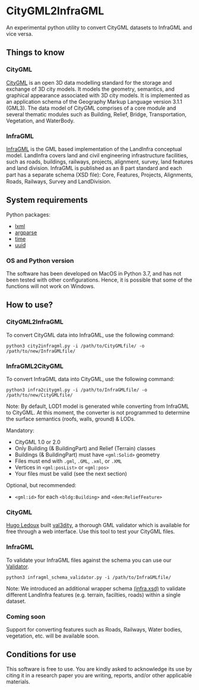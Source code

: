 # CityGML2InfraGML
An experimental python utility to convert CityGML datasets to InfraGML and vice versa.

Things to know
---------------

### CityGML

[CityGML](http://www.citygml.org) is an open 3D data modelling standard for the storage and exchange of 3D city models. It models the geometry, semantics, and graphical appearance associated with 3D city models. It is implemented as an application schema of the Geography Markup Language version 3.1.1 (GML3). The data model of CityGML comprises of a core module and several thematic modules such as Building, Relief, Bridge, Transportation, Vegetation, and WaterBody.

### InfraGML

[InfraGML]( https://www.khronos.org/gltf/) is the GML based implementation of the LandInfra conceptual model. LandInfra covers land and civil engineering infrastructure facilities, such as roads, buildings, railways, projects, alignment, survey, land features and land division. InfraGML is published as an 8 part standard and each part has a separate schema (XSD ﬁle): Core, Features, Projects, Alignments, Roads, Railways, Survey and LandDivision.

System requirements
---------------------

Python packages:

+ [lxml](http://lxml.de)
+ [argparse](https://docs.python.org/3/library/argparse.html)
+ [time](https://docs.python.org/3/library/time.html)
+ [uuid](https://docs.python.org/3/library/uuid.html)

### OS and Python version

The software has been developed on MacOS in Python 3.7, and has not been tested with other configurations. Hence, it is possible that some of the functions will not work on Windows.


How to use?
-----------

### CityGML2InfraGML
To convert CityGML data into InfraGML, use the following command:

```
python3 city2infragml.py -i /path/to/CityGMLfile/ -o /path/to/new/InfraGMLfile/
```

### InfraGML2CityGML

To convert InfraGML data into CityGML, use the following command:

```
python3 infra2citygml.py -i /path/to/InfraGMLfile/ -o /path/to/new/CityGMLfile/
```
Note: By default, LOD1 model is generated while converting from InfraGML to CityGML.
At this moment, the converter is not programmed to determine the surface semantics (roofs, walls, ground) & LODs.

Mandatory:

+ CityGML 1.0 or 2.0
+ Only Building (& BuildingPart) and Relief (Terrain) classes
+ Buildings (& BuildingPart) must have `<gml:Solid>` geometry
+ Files must end with `.gml`, `.GML`, `.xml`, or `.XML`
+ Vertices in `<gml:posList>` or `<gml:pos>`
+ Your files must be valid (see the next section)

Optional, but recommended:

+ `<gml:id>` for each `<bldg:Building>` and `<dem:ReliefFeature>`

### CityGML
[Hugo Ledoux](https://3d.bk.tudelft.nl/hledoux/) built [val3dity](http://geovalidation.bk.tudelft.nl/val3dity/), a thorough GML validator which is available for free through a web interface. Use this tool to test your CityGML files.

### InfraGML
To validate your InfraGML files against the schema you can use our [Validator](infragml_schema_validator.py).

```
python3 infragml_schema_validator.py -i /path/to/InfraGMLfile/
```
Note: We introduced an additional wrapper schema [(infra.xsd)](schema/infragml-1_0_0/infra.xsd) to validate different LandInfra features (e.g. terrain, facilties, roads) within a single dataset.

### Coming soon
Support for converting features such as Roads, Railways, Water bodies, vegetation, etc. will be available soon.

Conditions for use
---------------------
This software is free to use. You are kindly asked to acknowledge its use by citing it in a research paper you are writing, reports, and/or other applicable materials.
